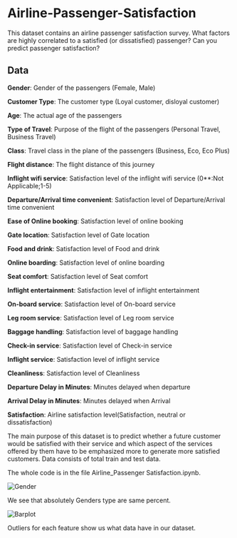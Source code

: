 # Airline-Passenger-Satisfaction

This dataset contains an airline passenger satisfaction survey. What factors are highly correlated to a satisfied (or dissatisfied) passenger? Can you predict passenger satisfaction? 


## Data

**Gender**: Gender of the passengers (Female, Male)

**Customer Type**: The customer type (Loyal customer, disloyal customer)

**Age**: The actual age of the passengers

**Type of Travel**: Purpose of the flight of the passengers (Personal Travel, Business Travel)

**Class**: Travel class in the plane of the passengers (Business, Eco, Eco Plus)

**Flight distance**: The flight distance of this journey

**Inflight wifi service**: Satisfaction level of the inflight wifi service (0**:Not Applicable;1-5)

**Departure/Arrival time convenient**: Satisfaction level of Departure/Arrival time convenient

**Ease of Online booking**: Satisfaction level of online booking

**Gate location**: Satisfaction level of Gate location

**Food and drink**: Satisfaction level of Food and drink

**Online boarding**: Satisfaction level of online boarding

**Seat comfort**: Satisfaction level of Seat comfort

**Inflight entertainment**: Satisfaction level of inflight entertainment

**On-board service**: Satisfaction level of On-board service

**Leg room service**: Satisfaction level of Leg room service

**Baggage handling**: Satisfaction level of baggage handling

**Check-in service**: Satisfaction level of Check-in service

**Inflight service**: Satisfaction level of inflight service

**Cleanliness**: Satisfaction level of Cleanliness

**Departure Delay in Minutes**: Minutes delayed when departure

**Arrival Delay in Minutes**: Minutes delayed when Arrival

**Satisfaction**: Airline satisfaction level(Satisfaction, neutral or dissatisfaction)

The main purpose of this dataset is to predict whether a future customer would be satisfied with their service and which aspect of the services offered by them have to be emphasized more to generate more satisfied customers. Data consists of total train and test data. 


The whole code is in the file Airline_Passenger Satisfaction.ipynb.


![Gender](https://user-images.githubusercontent.com/62169942/155899290-ecd8b96d-f8c2-41aa-9d24-9f05383973b3.png)
 
 We see that absolutely Genders type are same percent.
 
 
 
 ![Barplot](https://user-images.githubusercontent.com/62169942/155899463-1f81af34-5310-4e0e-9116-5cdf8c59e821.png)

 Outliers for each feature show us what data have in our dataset. 

